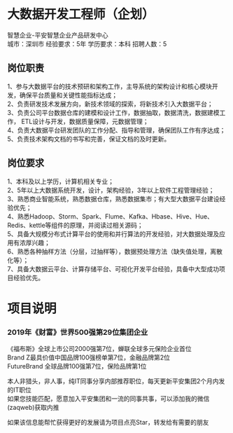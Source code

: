 # 大数据开发工程师（企划）
智慧企业-平安智慧企业产品研发中心  
城市：深圳市 经验要求：5年 学历要求：本科  招聘人数：5

## 岗位职责
1、参与大数据平台的技术预研和架构工作，主导系统的架构设计和核心模块开发，确保平台质量和关键性能指标达成；    
2、负责研发技术发展方向，新技术领域的探索，将新技术引入大数据平台；    
3、负责公司平台数据仓库的建模和设计工作，数据抽取，数据清洗，数据建模工作， ETL设计与开发，数据质量保障，元数据管理；   
4、负责大数据平台研发团队的工作分配、指导和管理，确保团队工作有序达成；   
5、负责技术架构文档的书写和完善，保证文档的及时更新。

## 岗位要求
1、本科及以上学历，计算机相关专业；   
2、5年以上大数据系统开发，设计，架构经验，3年以上软件工程管理经验；    
3、熟悉商业智能系统，熟悉数据仓库，熟悉数据集市；有大型大数据平台建设经验优先；    
4、熟悉Hadoop、Storm、Spark、Flume、Kafka、Hbase、Hive、Hue、Redis、kettle等组件的原理，并阅读过相关源码；    
5、具备大规模分布式计算平台的使用和并行算法的开发经验，对大数据处理及应用有浓厚兴趣；    
6、熟悉各种抽样方法（分层，过抽样等），数据预处理方法（缺失值处理，离散化等）；     
7、具备大数据云平台、计算存储平台、可视化开发平台经验，具备中大型成功项目经验优先。

# 项目说明

### 2019年《财富》世界500强第29位集团企业
《福布斯》全球上市公司2000强第7位，蝉联全球多元保险企业首位  
Brand Z最具价值中国品牌100强榜单第7位，金融品牌第2位  
FutureBrand 全球品牌100强第7位，保险品牌第1位

本人非猎头，非人事，纯IT同事分享内部推荐职位，每天更新平安集团2个月内发的IT职位  
如果您技能匹配，愿意加入平安集团和一流的同事共事，可以添加我的微信(zaqweb)获取内推 

如果该信息能帮忙获得更好的发展请为项目点亮Star，转发给有需要的朋友





